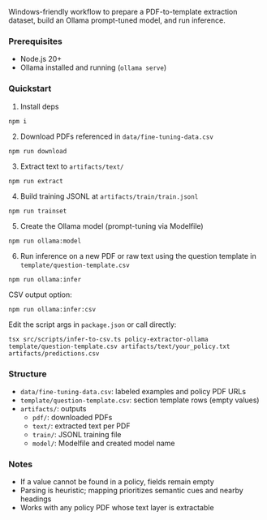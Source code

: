 Windows-friendly workflow to prepare a PDF-to-template extraction dataset, build an Ollama prompt-tuned model, and run inference.

### Prerequisites

- Node.js 20+
- Ollama installed and running (`ollama serve`)

### Quickstart

1. Install deps

```
npm i
```

2. Download PDFs referenced in `data/fine-tuning-data.csv`

```
npm run download
```

3. Extract text to `artifacts/text/`

```
npm run extract
```

4. Build training JSONL at `artifacts/train/train.jsonl`

```
npm run trainset
```

5. Create the Ollama model (prompt-tuning via Modelfile)

```
npm run ollama:model
```

6. Run inference on a new PDF or raw text using the question template in `template/question-template.csv`

```
npm run ollama:infer
```

CSV output option:

```
npm run ollama:infer:csv
```

Edit the script args in `package.json` or call directly:

```
tsx src/scripts/infer-to-csv.ts policy-extractor-ollama template/question-template.csv artifacts/text/your_policy.txt artifacts/predictions.csv
```

### Structure

- `data/fine-tuning-data.csv`: labeled examples and policy PDF URLs
- `template/question-template.csv`: section template rows (empty values)
- `artifacts/`: outputs
  - `pdf/`: downloaded PDFs
  - `text/`: extracted text per PDF
  - `train/`: JSONL training file
  - `model/`: Modelfile and created model name

### Notes

- If a value cannot be found in a policy, fields remain empty
- Parsing is heuristic; mapping prioritizes semantic cues and nearby headings
- Works with any policy PDF whose text layer is extractable
